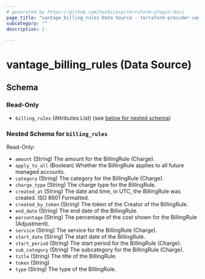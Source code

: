 ```yaml
---
# generated by https://github.com/hashicorp/terraform-plugin-docs
page_title: "vantage_billing_rules Data Source - terraform-provider-vantage"
subcategory: ""
description: |-
  
---
```


# vantage_billing_rules (Data Source)





<!-- schema generated by tfplugindocs -->
## Schema

### Read-Only

- `billing_rules` (Attributes List) (see [below for nested schema](#nestedatt--billing_rules))

<a id="nestedatt--billing_rules"></a>
### Nested Schema for `billing_rules`

Read-Only:

- `amount` (String) The amount for the BillingRule (Charge).
- `apply_to_all` (Boolean) Whether the BillingRule applies to all future managed accounts.
- `category` (String) The category for the BillingRule (Charge).
- `charge_type` (String) The charge type for the BillingRule.
- `created_at` (String) The date and time, in UTC, the BillingRule was created. ISO 8601 Formatted.
- `created_by_token` (String) The token of the Creator of the BillingRule.
- `end_date` (String) The end date of the BillingRule.
- `percentage` (String) The percentage of the cost shown for the BillingRule (Adjustment).
- `service` (String) The service for the BillingRule (Charge).
- `start_date` (String) The start date of the BillingRule.
- `start_period` (String) The start period for the BillingRule (Charge).
- `sub_category` (String) The subcategory for the BillingRule (Charge).
- `title` (String) The title of the BillingRule.
- `token` (String)
- `type` (String) The type of the BillingRule.


